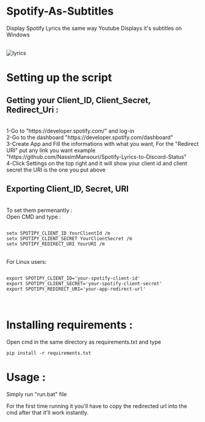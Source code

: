 # Spotify-As-Subtitles

Display Spotify Lyrics the same way Youtube Displays it's subtitles on Windows
<br>
<br>

![lyrics](https://github.com/NassimMansouri/Spotify-As-Subtitles/assets/123596322/c6e68864-6a88-4958-bf00-99b9964a370d)


# Setting up the script

## Getting your Client_ID, Client_Secret, Redirect_Uri :

<br>
1-Go to "https://developer.spotify.com/" and log-in
<br>
2-Go to the dashboard "https://developer.spotify.com/dashboard"
<br>
3-Create App and Fill the informations with what you want, For the "Redirect URI" put any link you want example "https://github.com/NassimMansouri/Spotify-Lyrics-to-Discord-Status"
<br>
4-Click Settings on the top right and it will show your client id and client secret the URI is the one you put above 
<br>

## Exporting Client_ID, Secret, URI

<br>
To set them permenantly : 
<br>
Open CMD and type : 
<br>

```

setx SPOTIPY_CLIENT_ID YourClientId /m
setx SPOTIPY_CLIENT_SECRET YourClientSecret /m
setx SPOTIPY_REDIRECT_URI YourURI /m

```

<br>
For Linux users: 

```

export SPOTIPY_CLIENT_ID='your-spotify-client-id'
export SPOTIPY_CLIENT_SECRET='your-spotify-client-secret'
export SPOTIPY_REDIRECT_URI='your-app-redirect-url'

```

<br>

# Installing requirements : 

Open cmd in the same directory as requirements.txt and type 
<br>

```
pip install -r requirements.txt
```


# Usage : 

Simply run "run.bat" file

For the first time running it you'll have to copy the redirected url into the cmd after that it'll work instantly.




